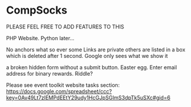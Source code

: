 CompSocks
=========

PLEASE FEEL FREE TO ADD FEATURES TO THIS

PHP Website. Python later...

No anchors what so ever
some Links are private
others are listed in a box which is deleted after 1 second.
Google only sees what we show it

a broken hidden form without a submit button. Easter egg. Enter email address for binary rewards.
Riddle?

Please see event toolkit website tasks section:
https://docs.google.com/spreadsheet/ccc?key=0Av49Lt7zlEMPdEEtY29udy1HcGJpSGlmS3dpTk5uSXc#gid=6
